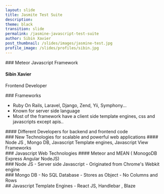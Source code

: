 ```yaml
---
layout: slide
title: Jasmite Test Suite
description:
theme: black
transition: slide
permalink: /jasmine-javascript-test-suite
author: Sibin Xavier  
post_thumbnail: /slides/images/jasmine-test.jpg
profile_image: /slides/profiles/sibin.jpg
---
```

<section data-markdown>
### Meteor Javascript Framework
</section>
<section>
	<h4>Sibin Xavier</h4>
	<p>
		Frontend Developer
	</p>
</section>
<section data-markdown>
### Frameworks

- Ruby On Rails, Laravel, Django, Zend, Yii, Symphony...
- Known for server side language
- Most of the framework have a client side template engines, css and
  javascripts except apis..
</section>
<section data-markdown>
####  Different Developers for backend and frontend code
</section>
<section data-markdown>
### New Technologies for scalable and powerful web applications
#### Node JS , Mongo DB, Javascript Template engines, Javascript View Frameworks
</section>
<section data-markdown>
### Javascript Web Technologies
#### Meteor and MEAN ( MonogoDB Express Angular NodeJS)
</section>
<section data-markdown>
### Node JS
- Server side Javascript
- Originated from Chrome's Webkit engine
</section>
<section data-markdown>
### Mongo DB
- No SQL Database
- Stores as Object
- No Columns and Rows
</section>
<section data-markdown>
## Javascript Template Engines
- React JS, Handlebar , Blaze
</section>
